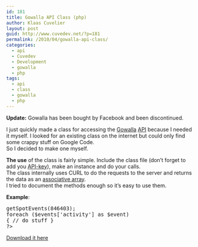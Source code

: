 ```yaml
---
id: 181
title: Gowalla API Class (php)
author: Klaas Cuvelier
layout: post
guid: http://www.cuvedev.net/?p=181
permalink: /2010/04/gowalla-api-class/
categories:
  - api
  - Cuvedev
  - Development
  - gowalla
  - php
tags:
  - api
  - class
  - gowalla
  - php
---
```


**Update:** Gowalla has been bought by Facebook and been discontinued.

I just quickly made a class for accessing the <a href="http://gowalla.com/" target="_blank">Gowalla</a> <a href="http://gowalla.com/api/explorer" target="_blank">API</a> because I needed it myself. I looked for an existing class on the internet but could only find some crappy stuff on Google Code.  
So I decided to make one myself.

**The use** of the class is fairly simple. Include the class file (don&#8217;t forget to add you <a href="http://gowalla.com/api/keys" target="_blank">API-key</a>), make an instance and do your calls.  
The class internally uses CURL to do the requests to the server and returns the data as an <a href="http://php.net/manual/en/language.types.array.php" target="_blank">associative array</a>.  
I tried to document the methods enough so it&#8217;s easy to use them.

**Example**:

<pre lang="php"><!--?php
include('./class.gowalla.php');
$gowalla = new GowallaAPI();
$events	 = $gowalla--->getSpotEvents(846403);
foreach ($events['activity'] as $event)
{ // do stuff }
?&gt;</pre>

[Download it here](/public/2010/04/gowalla.zip)
